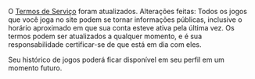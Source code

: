 O [Termos de Serviço](https://www.infinitechess.org/termsofservice) foram atualizados. Alterações feitas: Todos os jogos que você joga no site podem se tornar informações públicas, inclusive o horário aproximado em que sua conta esteve ativa pela última vez. Os termos podem ser atualizados a qualquer momento, e é sua responsabilidade certificar-se de que está em dia com eles.

Seu histórico de jogos poderá ficar disponível em seu perfil em um momento futuro.

